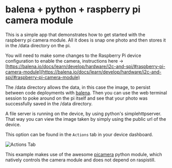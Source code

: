 # balena + python + raspberry pi camera module

This is a simple app that demonstrates how to get started with the raspberry pi camera module. All it does is snap one photo and then stores it in the /data directory on the pi.

You will need to make some changes to the Raspberry Pi device configuration to enable the camera, instructions here -> [https://balena.io/docs/learn/develop/hardware/i2c-and-spi/#raspberry-pi-camera-module](https://balena.io/docs/learn/develop/hardware/i2c-and-spi/#raspberry-pi-camera-module)

The /data directory allows the data, in this case the image, to persist between code deployments with [balena](https://balena.io/). Then you can use the web terminal session to poke around on the pi itself and see that your photo was successfully saved in the /data directory.

A file server is running on the device, by using python's simplehttpserver. That way you can view the image taken by simply using the public url of the device.

This option can be found in the `Actions` tab in your device dashboard.

![Actions Tab](/img/enable-public-URLs.png)

This example makes use of the awesome [picamera](https://picamera.readthedocs.io/en/latest/) python module, which natively controls the camera module and does not depend on raspistill.
